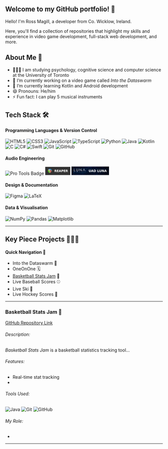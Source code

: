 ## Welcome to my GitHub portfolio! 👋

Hello! I'm Ross Magill, a developer from Co. Wicklow, Ireland.

Here, you'll find a collection of repositories that highlight my skills and experience in video game development, full-stack web development, and more.

## About Me 🤙

- 🧑🏻‍🎓 I am studying psychology, cognitive science and computer science at the University of Toronto<br/>
- 🔭 I’m currently working on a video game called *Into the Dataswarm*<br/>
- 🌱 I’m currently learning Kotlin and Android development<br/>
- 😄 Pronouns: He/him<br/>
- ⚡ Fun fact: I can play 5 musical instruments

## Tech Stack 🛠️

#### Programming Languages & Version Control

![HTML5](https://img.shields.io/badge/html5-%23E34F26.svg?style=for-the-badge&logo=html5&logoColor=white)
![CSS3](https://img.shields.io/badge/css3-%231572B6.svg?style=for-the-badge&logo=css3&logoColor=white)
![JavaScript](https://img.shields.io/badge/javascript-%23323330.svg?style=for-the-badge&logo=javascript&logoColor=%23F7DF1E)
![TypeScript](https://img.shields.io/badge/typescript-%23007ACC.svg?style=for-the-badge&logo=typescript&logoColor=white)
![Python](https://img.shields.io/badge/python-3670A0?style=for-the-badge&logo=python&logoColor=ffdd54)
![Java](https://img.shields.io/badge/java-%23ED8B00.svg?style=for-the-badge&logo=openjdk&logoColor=white)
![Kotlin](https://img.shields.io/badge/kotlin-%237F52FF.svg?style=for-the-badge&logo=kotlin&logoColor=white)
![C](https://img.shields.io/badge/c-%2300599C.svg?style=for-the-badge&logo=c&logoColor=white)
![C#](https://img.shields.io/badge/c%23-%23239120.svg?style=for-the-badge&logo=csharp&logoColor=white)
![Swift](https://img.shields.io/badge/swift-F54A2A?style=for-the-badge&logo=swift&logoColor=white)
![Git](https://img.shields.io/badge/git-%23F05033.svg?style=for-the-badge&logo=git&logoColor=white)
![GitHub](https://img.shields.io/badge/github-%23121011.svg?style=for-the-badge&logo=github&logoColor=white)

#### Audio Engineering

<p>
  <img src="https://img.shields.io/badge/Pro%20Tools-000000?style=for-the-badge&logo=protools&logoColor=white" alt="Pro Tools Badge">
  <img src="https://github.com/RossMagill/RossMagill/blob/main/assets/REAPER_badge.png?raw=true" alt="REAPER Logo" width="80">
  <img src="https://github.com/RossMagill/RossMagill/blob/main/assets/LUNA_badge.png?raw=true" alt="LUNA Badge" width="120">
</p>

#### Design & Documentation

![Figma](https://img.shields.io/badge/figma-%23F24E1E.svg?style=for-the-badge&logo=figma&logoColor=white)
![LaTeX](https://img.shields.io/badge/latex-%23008080.svg?style=for-the-badge&logo=latex&logoColor=white)

#### Data & Visualisation

![NumPy](https://img.shields.io/badge/numpy-%23013243.svg?style=for-the-badge&logo=numpy&logoColor=white)
![Pandas](https://img.shields.io/badge/pandas-%23150458.svg?style=for-the-badge&logo=pandas&logoColor=white)
![Matplotlib](https://img.shields.io/badge/Matplotlib-%23ffffff.svg?style=for-the-badge&logo=Matplotlib&logoColor=black)

---

## Key Piece Projects 🧑🏻‍💻

#### Quick Navigation 🔗

- Into the Dataswarm 👾
- OneOnOne 🗓️
- [Basketball Stats Jam](#basketball-stats-jam) 🏀
- Live Baseball Scores ⚾
- Live Ski 🎿
- Live Hockey Scores 🏒

---

### Basketball Stats Jam 🏀

[GitHub Repository Link](https://github.com/RossMagill/Basketball-Stats-Jam)

###### Description:

*Basketball Stats Jam* is a basketball statistics tracking tool...

###### Features:
- Real-time stat tracking
-

###### Tools Used:

![Java](https://img.shields.io/badge/java-%23ED8B00.svg?style=for-the-badge&logo=openjdk&logoColor=white)
![Git](https://img.shields.io/badge/git-%23F05033.svg?style=for-the-badge&logo=git&logoColor=white)
![GitHub](https://img.shields.io/badge/github-%23121011.svg?style=for-the-badge&logo=github&logoColor=white)

###### My Role:
-

---

